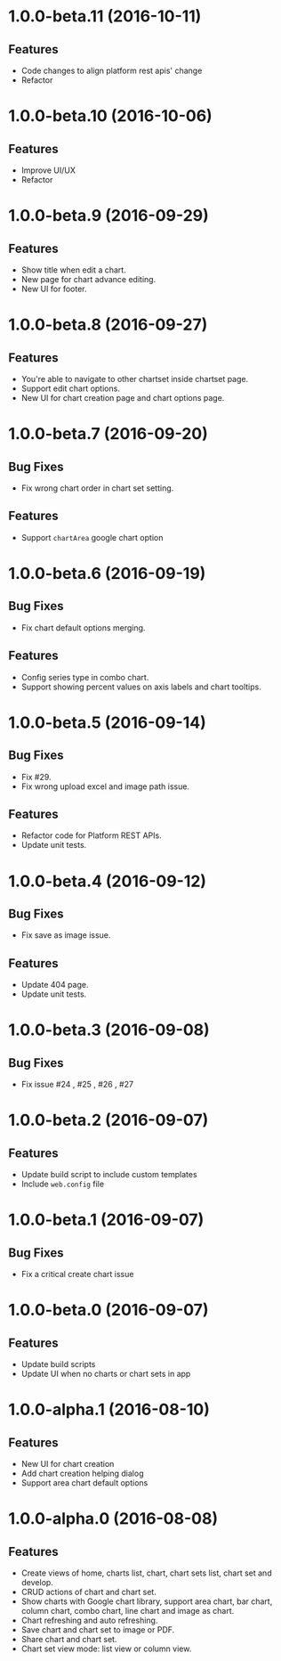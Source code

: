 <a name="1.0.0-beta.11"></a>
# 1.0.0-beta.11 (2016-10-11)

## Features

* Code changes to align platform rest apis' change
* Refactor


<a name="1.0.0-beta.10"></a>
# 1.0.0-beta.10 (2016-10-06)

## Features

* Improve UI/UX
* Refactor


<a name="1.0.0-beta.9"></a>
# 1.0.0-beta.9 (2016-09-29)

## Features

* Show title when edit a chart.
* New page for chart advance editing.
* New UI for footer.


<a name="1.0.0-beta.8"></a>
# 1.0.0-beta.8 (2016-09-27)

## Features

* You're able to navigate to other chartset inside chartset page.
* Support edit chart options.
* New UI for chart creation page and chart options page.


<a name="1.0.0-beta.7"></a>
# 1.0.0-beta.7 (2016-09-20)

## Bug Fixes

* Fix wrong chart order in chart set setting.

## Features

* Support `chartArea` google chart option


<a name="1.0.0-beta.6"></a>
# 1.0.0-beta.6 (2016-09-19)

## Bug Fixes

* Fix chart default options merging.

## Features

* Config series type in combo chart.
* Support showing percent values on axis labels and chart tooltips.


<a name="1.0.0-beta.5"></a>
# 1.0.0-beta.5 (2016-09-14)

## Bug Fixes

* Fix #29.
* Fix wrong upload excel and image path issue.

## Features

* Refactor code for Platform REST APIs.
* Update unit tests.


<a name="1.0.0-beta.4"></a>
# 1.0.0-beta.4 (2016-09-12)

## Bug Fixes

* Fix save as image issue.

## Features

* Update 404 page.
* Update unit tests.


<a name="1.0.0-beta.3"></a>
# 1.0.0-beta.3 (2016-09-08)

## Bug Fixes

* Fix issue #24 , #25 , #26 , #27


<a name="1.0.0-beta.2"></a>
# 1.0.0-beta.2 (2016-09-07)

## Features

* Update build script to include custom templates
* Include `web.config` file


<a name="1.0.0-beta.1"></a>
# 1.0.0-beta.1 (2016-09-07)

## Bug Fixes

* Fix a critical create chart issue


<a name="1.0.0-beta.0"></a>
# 1.0.0-beta.0 (2016-09-07)

## Features

* Update build scripts
* Update UI when no charts or chart sets in app


<a name="1.0.0-alpha.1"></a>
# 1.0.0-alpha.1 (2016-08-10)


## Features

* New UI for chart creation
* Add chart creation helping dialog
* Support area chart default options


<a name="1.0.0-alpha.0"></a>
# 1.0.0-alpha.0 (2016-08-08)


## Features

* Create views of home, charts list, chart, chart sets list, chart set and develop.
* CRUD actions of chart and chart set.
* Show charts with Google chart library, support area chart, bar chart, column chart, combo chart, line chart and image as chart.
* Chart refreshing and auto refreshing.
* Save chart and chart set to image or PDF.
* Share chart and chart set.
* Chart set view mode: list view or column view.

